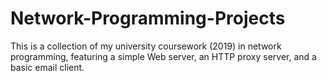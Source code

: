 # Network-Programming-Projects
 This is a collection of my university coursework (2019) in network programming, featuring a simple Web server, an HTTP proxy server, and a basic email client. 
